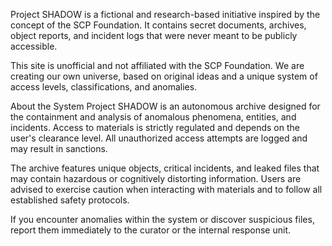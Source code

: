 Project SHADOW is a fictional and research-based initiative inspired by the concept of the SCP Foundation. It contains secret documents, archives, object reports, and incident logs that were never meant to be publicly accessible.

This site is unofficial and not affiliated with the SCP Foundation. We are creating our own universe, based on original ideas and a unique system of access levels, classifications, and anomalies.

About the System
Project SHADOW is an autonomous archive designed for the containment and analysis of anomalous phenomena, entities, and incidents. Access to materials is strictly regulated and depends on the user's clearance level. All unauthorized access attempts are logged and may result in sanctions.

The archive features unique objects, critical incidents, and leaked files that may contain hazardous or cognitively distorting information. Users are advised to exercise caution when interacting with materials and to follow all established safety protocols.

If you encounter anomalies within the system or discover suspicious files, report them immediately to the curator or the internal response unit.
